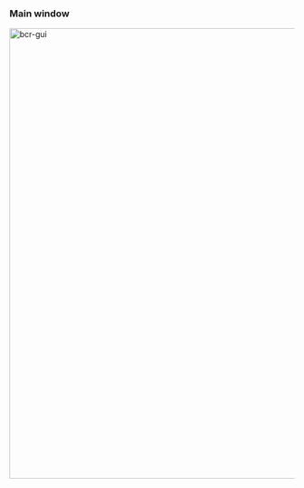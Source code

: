 ### Main window

<img width="796" alt="bcr-gui" src="https://github.com/fzdp/richat/assets/6159178/919c45e7-b6bf-44ab-8140-a20bc7206b71">
